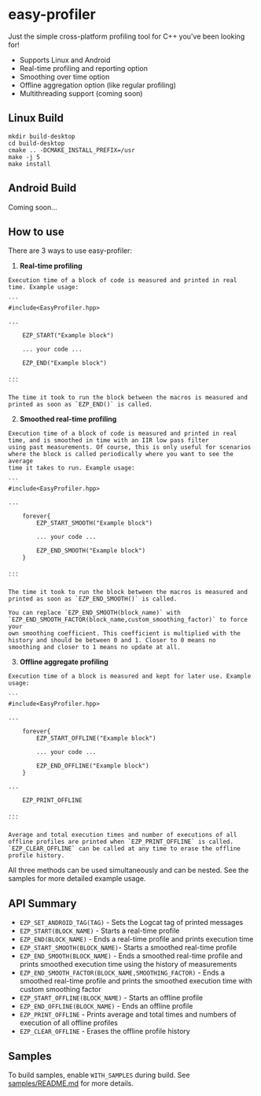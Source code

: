 easy-profiler
=============

Just the simple cross-platform profiling tool for C++ you've been looking for!

  - Supports Linux and Android
  - Real-time profiling and reporting option
  - Smoothing over time option
  - Offline aggregation option (like regular profiling)
  - Multithreading support (coming soon)

Linux Build
-----------

```
mkdir build-desktop
cd build-desktop
cmake .. -DCMAKE_INSTALL_PREFIX=/usr
make -j 5
make install
```

Android Build
-------------

Coming soon...

How to use
----------

There are 3 ways to use easy-profiler:

  1. **Real-time profiling**

    Execution time of a block of code is measured and printed in real time. Example usage:

    ```
    #include<EasyProfiler.hpp>

    ...

        EZP_START("Example block")

        ... your code ...

        EZP_END("Example block")

    ...
    ```

    The time it took to run the block between the macros is measured and printed as soon as `EZP_END()` is called.

  2. **Smoothed real-time profiling**

    Execution time of a block of code is measured and printed in real time, and is smoothed in time with an IIR low pass filter
    using past measurements. Of course, this is only useful for scenarios where the block is called periodically where you want to see the average
    time it takes to run. Example usage:

    ```
    #include<EasyProfiler.hpp>

    ...

        forever{
            EZP_START_SMOOTH("Example block")

            ... your code ...

            EZP_END_SMOOTH("Example block")
        }

    ...
    ```

    The time it took to run the block between the macros is measured and printed as soon as `EZP_END_SMOOTH()` is called.

    You can replace `EZP_END_SMOOTH(block_name)` with `EZP_END_SMOOTH_FACTOR(block_name,custom_smoothing_factor)` to force your
    own smoothing coefficient. This coefficient is multiplied with the history and should be between 0 and 1. Closer to 0 means no
    smoothing and closer to 1 means no update at all.

  3. **Offline aggregate profiling**

    Execution time of a block is measured and kept for later use. Example usage:

    ```
    #include<EasyProfiler.hpp>

    ...

        forever{
            EZP_START_OFFLINE("Example block")

            ... your code ...

            EZP_END_OFFLINE("Example block")
        }

    ...

        EZP_PRINT_OFFLINE

    ...
    ```

    Average and total execution times and number of executions of all offline profiles are printed when `EZP_PRINT_OFFLINE` is called.
    `EZP_CLEAR_OFFLINE` can be called at any time to erase the offline profile history.

All three methods can be used simultaneously and can be nested. See the samples for more detailed example usage.

API Summary
-----------

  - `EZP_SET_ANDROID_TAG(TAG)` - Sets the Logcat tag of printed messages
  - `EZP_START(BLOCK_NAME)` - Starts a real-time profile
  - `EZP_END(BLOCK_NAME)` - Ends a real-time profile and prints execution time
  - `EZP_START_SMOOTH(BLOCK_NAME)`- Starts a smoothed real-time profile
  - `EZP_END_SMOOTH(BLOCK_NAME)` - Ends a smoothed real-time profile and prints smoothed execution time using the history of measurements
  - `EZP_END_SMOOTH_FACTOR(BLOCK_NAME,SMOOTHING_FACTOR)` - Ends a smoothed real-time profile and prints the smoothed execution time with custom smoothing factor
  - `EZP_START_OFFLINE(BLOCK_NAME)` - Starts an offline profile
  - `EZP_END_OFFLINE(BLOCK_NAME)` - Ends an offline profile
  - `EZP_PRINT_OFFLINE` - Prints average and total times and numbers of execution of all offline profiles
  - `EZP_CLEAR_OFFLINE` - Erases the offline profile history

Samples
-------

To build samples, enable `WITH_SAMPLES` during build. See [samples/README.md](samples/README.md) for more details.

